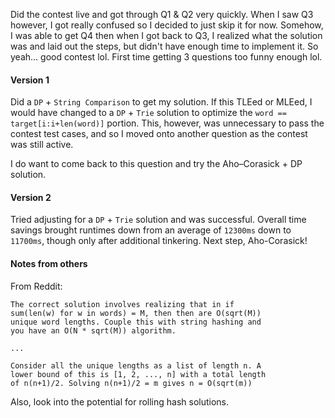Did the contest live and got through Q1 & Q2 very quickly. When I saw Q3 however, 
I got really confused so I decided to just skip it for now. Somehow, I was able to get 
Q4 then when I got back to Q3, I realized what the solution was and laid out the steps, 
but didn't have enough time to implement it. So yeah... good contest lol. First time 
getting 3 questions too funny enough lol.


#### Version 1

Did a `DP` + `String Comparison` to get my solution. If this TLEed or MLEed, I would have 
changed to a `DP` + `Trie` solution to optimize the `word == target[i:i+len(word)]` portion. 
This, however, was unnecessary to pass the contest test cases, and so I moved onto 
another question as the contest was still active.

I do want to come back to this question and try the Aho–Corasick + DP solution.


#### Version 2

Tried adjusting for a `DP` + `Trie` solution and was successful. Overall time savings 
brought runtimes down from an average of `12300ms` down to `11700ms`, though only 
after additional tinkering. Next step, Aho-Corasick!


#### Notes from others
From Reddit:

```
The correct solution involves realizing that in if 
sum(len(w) for w in words) = M, then then are O(sqrt(M)) 
unique word lengths. Couple this with string hashing and 
you have an O(N * sqrt(M)) algorithm. 

...

Consider all the unique lengths as a list of length n. A 
lower bound of this is [1, 2, ..., n] with a total length 
of n(n+1)/2. Solving n(n+1)/2 = m gives n = O(sqrt(m)) 
```

Also, look into the potential for rolling hash solutions.